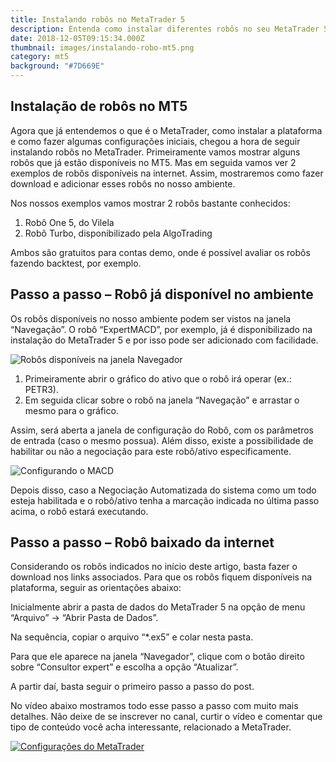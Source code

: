 ```yaml
---
title: Instalando robôs no MetaTrader 5
description: Entenda como instalar diferentes robôs no seu MetaTrader 5
date: 2018-12-05T09:15:34.000Z
thumbnail: images/instalando-robo-mt5.png
category: mt5
background: "#7D669E"
---
```

## Instalação de robôs no MT5

Agora que já entendemos o que é o MetaTrader, como instalar a plataforma e como fazer algumas configurações iniciais, chegou a hora de seguir instalando robôs no MetaTrader. Primeiramente vamos mostrar alguns robôs que já estão disponíveis no MT5. Mas em seguida vamos ver 2 exemplos de robôs disponíveis na internet. Assim, mostraremos como fazer download e adicionar esses robôs no nosso ambiente.

Nos nossos exemplos vamos mostrar 2 robôs bastante conhecidos:

1. Robô One 5, do Vilela
2. Robô Turbo, disponibilizado pela AlgoTrading

Ambos são gratuitos para contas demo, onde é possível avaliar os robôs fazendo backtest, por exemplo.

## Passo a passo – Robô já disponível no ambiente

Os robôs disponíveis no nosso ambiente podem ser vistos na janela “Navegação”. O robô “ExpertMACD”, por exemplo, já é disponibilizado na instalação do MetaTrader 5 e por isso pode ser adicionado com facilidade.

![Robôs disponíveis na janela Navegador](/images/01-janela-navegador.png "Janela Navegador")

1. Primeiramente abrir o gráfico do ativo que o robô irá operar (ex.: PETR3).
2. Em seguida clicar sobre o robô na janela “Navegação” e arrastar o mesmo para o gráfico.

Assim, será aberta a janela de configuração do Robô, com os parâmetros de entrada (caso o mesmo possua). Além disso, existe a possibilidade de habilitar ou não a negociação para este robô/ativo especificamente.

![Configurando o MACD](/images/02-parametros-entrada.png "Parâmetros de entrada do robô MACD")

Depois disso, caso a Negociação Automatizada do sistema como um todo esteja habilitada e o robô/ativo tenha a marcação indicada no última passo acima, o robô estará executando.

## Passo a passo – Robô baixado da internet

Considerando os robôs indicados no início deste artigo, basta fazer o download nos links associados. Para que os robôs fiquem disponíveis na plataforma, seguir as orientações abaixo:

Inicialmente abrir a pasta de dados do MetaTrader 5 na opção de menu “Arquivo” -> “Abrir Pasta de Dados”.

Na sequência, copiar o arquivo “*.ex5” e colar nesta pasta.

Para que ele aparece na janela “Navegador”, clique com o botão direito sobre “Consultor expert” e escolha a opção “Atualizar”.

A partir daí, basta seguir o primeiro passo a passo do post.

No vídeo abaixo mostramos todo esse passo a passo com muito mais detalhes. Não deixe de se inscrever no canal, curtir o vídeo e comentar que tipo de conteúdo você acha interessante, relacionado a MetaTrader.

[![Configurações do MetaTrader](https://img.youtube.com/vi/1683qGElsFE/0.jpg)](https://www.youtube.com/watch?v=1683qGElsFE)
